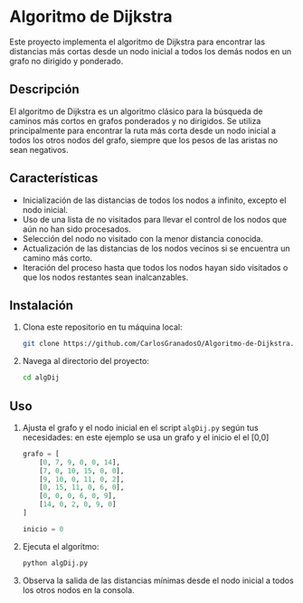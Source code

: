 # Algoritmo de Dijkstra

Este proyecto implementa el algoritmo de Dijkstra para encontrar las distancias más cortas desde un nodo inicial a todos los demás nodos en un grafo no dirigido y ponderado.

## Descripción

El algoritmo de Dijkstra es un algoritmo clásico para la búsqueda de caminos más cortos en grafos ponderados y no dirigidos. Se utiliza principalmente para encontrar la ruta más corta desde un nodo inicial a todos los otros nodos del grafo, siempre que los pesos de las aristas no sean negativos.

## Características

- Inicialización de las distancias de todos los nodos a infinito, excepto el nodo inicial.
- Uso de una lista de no visitados para llevar el control de los nodos que aún no han sido procesados.
- Selección del nodo no visitado con la menor distancia conocida.
- Actualización de las distancias de los nodos vecinos si se encuentra un camino más corto.
- Iteración del proceso hasta que todos los nodos hayan sido visitados o que los nodos restantes sean inalcanzables.

## Instalación

1. Clona este repositorio en tu máquina local:

    ```bash
    git clone https://github.com/CarlosGranadosO/Algoritmo-de-Dijkstra.git
    ```

2. Navega al directorio del proyecto:

    ```bash
    cd algDij
    ```

## Uso

1. Ajusta el grafo y el nodo inicial en el script `algDij.py` según tus necesidades: en este ejemplo se usa un grafo y el inicio el el [0,0]

    ```python
    grafo = [
        [0, 7, 9, 0, 0, 14],
        [7, 0, 10, 15, 0, 0],
        [9, 10, 0, 11, 0, 2],
        [0, 15, 11, 0, 6, 0],
        [0, 0, 0, 6, 0, 9],
        [14, 0, 2, 0, 9, 0]
    ]

    inicio = 0
    ```

2. Ejecuta el algoritmo:

    ```bash
    python algDij.py
    ```

3. Observa la salida de las distancias mínimas desde el nodo inicial a todos los otros nodos en la consola.



